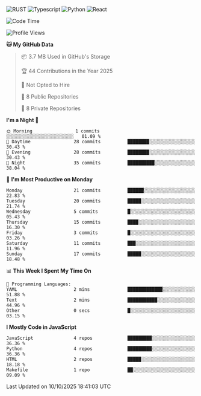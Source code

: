 ![RUST](https://img.shields.io/badge/-Rust-141414?style=flat&logo=rust)
![Typescript](https://img.shields.io/badge/-Typescript-141414?style=flat&logo=typescript)
![Python](https://img.shields.io/badge/-Python-141414?style=flat&logo=python)
![React](https://img.shields.io/badge/-React-141414?style=flat&logo=react)

<!--START_SECTION:waka-->
![Code Time](http://img.shields.io/badge/Code%20Time-640%20hrs%2012%20mins-blue)

![Profile Views](http://img.shields.io/badge/Profile%20Views-1-blue)

**🐱 My GitHub Data** 

> 📦 3.7 MB Used in GitHub's Storage 
 > 
> 🏆 44 Contributions in the Year 2025
 > 
> 🚫 Not Opted to Hire
 > 
> 📜 8 Public Repositories 
 > 
> 🔑 8 Private Repositories 
 > 
**I'm a Night 🦉** 

```text
🌞 Morning                1 commits           ░░░░░░░░░░░░░░░░░░░░░░░░░   01.09 % 
🌆 Daytime                28 commits          ████████░░░░░░░░░░░░░░░░░   30.43 % 
🌃 Evening                28 commits          ████████░░░░░░░░░░░░░░░░░   30.43 % 
🌙 Night                  35 commits          ██████████░░░░░░░░░░░░░░░   38.04 % 
```
📅 **I'm Most Productive on Monday** 

```text
Monday                   21 commits          ██████░░░░░░░░░░░░░░░░░░░   22.83 % 
Tuesday                  20 commits          █████░░░░░░░░░░░░░░░░░░░░   21.74 % 
Wednesday                5 commits           █░░░░░░░░░░░░░░░░░░░░░░░░   05.43 % 
Thursday                 15 commits          ████░░░░░░░░░░░░░░░░░░░░░   16.30 % 
Friday                   3 commits           █░░░░░░░░░░░░░░░░░░░░░░░░   03.26 % 
Saturday                 11 commits          ███░░░░░░░░░░░░░░░░░░░░░░   11.96 % 
Sunday                   17 commits          █████░░░░░░░░░░░░░░░░░░░░   18.48 % 
```


📊 **This Week I Spent My Time On** 

```text
💬 Programming Languages: 
YAML                     2 mins              █████████████░░░░░░░░░░░░   51.88 % 
Text                     2 mins              ███████████░░░░░░░░░░░░░░   44.96 % 
Other                    0 secs              █░░░░░░░░░░░░░░░░░░░░░░░░   03.15 % 
```

**I Mostly Code in JavaScript** 

```text
JavaScript               4 repos             █████████░░░░░░░░░░░░░░░░   36.36 % 
Python                   4 repos             █████████░░░░░░░░░░░░░░░░   36.36 % 
HTML                     2 repos             █████░░░░░░░░░░░░░░░░░░░░   18.18 % 
Makefile                 1 repo              ██░░░░░░░░░░░░░░░░░░░░░░░   09.09 % 
```




 Last Updated on 10/10/2025 18:41:03 UTC
<!--END_SECTION:waka-->

